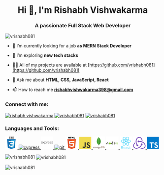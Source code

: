<h1 align="center">Hi 👋, I'm Rishabh Vishwakarma</h1>
<h3 align="center">A passionate Full Stack Web Developer</h3>

<p align="left"> <img src="https://komarev.com/ghpvc/?username=vrishabh081&label=Profile%20views&color=0e75b6&style=flat" alt="vrishabh081" /> </p>

- 🔭 I’m currently looking for a job **as MERN Stack Developer**

- 🌱 I’m exploring **new tech stacks**

- 👨‍💻 All of my projects are available at [https://github.com/vrishabh081](https://github.com/vrishabh081)

- 💬 Ask me about **HTML, CSS, JavaScript, React**

- 📫 How to reach me **rishabhvishwakarma398@gmail.com**

<h3 align="left">Connect with me:</h3>
<p align="left">
<a href="https://linkedin.com/in/rishabh vishwakarma" target="blank"><img align="center" src="https://raw.githubusercontent.com/rahuldkjain/github-profile-readme-generator/master/src/images/icons/Social/linked-in-alt.svg" alt="rishabh vishwakarma" height="30" width="40" /></a>
<a href="https://codesandbox.com/vrishabh081" target="blank"><img align="center" src="https://raw.githubusercontent.com/rahuldkjain/github-profile-readme-generator/master/src/images/icons/Social/codesandbox.svg" alt="vrishabh081" height="30" width="40" /></a>
<a href="https://auth.geeksforgeeks.org/user/vrishabh081" target="blank"><img align="center" src="https://raw.githubusercontent.com/rahuldkjain/github-profile-readme-generator/master/src/images/icons/Social/geeks-for-geeks.svg" alt="vrishabh081" height="30" width="40" /></a>
</p>

<h3 align="left">Languages and Tools:</h3>
<p align="left"> <a href="https://www.w3schools.com/css/" target="_blank" rel="noreferrer"> <img src="https://raw.githubusercontent.com/devicons/devicon/master/icons/css3/css3-original-wordmark.svg" alt="css3" width="40" height="40"/> </a> <a href="https://www.cypress.io" target="_blank" rel="noreferrer"> <img src="https://raw.githubusercontent.com/simple-icons/simple-icons/6e46ec1fc23b60c8fd0d2f2ff46db82e16dbd75f/icons/cypress.svg" alt="cypress" width="40" height="40"/> </a> <a href="https://expressjs.com" target="_blank" rel="noreferrer"> <img src="https://raw.githubusercontent.com/devicons/devicon/master/icons/express/express-original-wordmark.svg" alt="express" width="40" height="40"/> </a> <a href="https://git-scm.com/" target="_blank" rel="noreferrer"> <img src="https://www.vectorlogo.zone/logos/git-scm/git-scm-icon.svg" alt="git" width="40" height="40"/> </a> <a href="https://www.w3.org/html/" target="_blank" rel="noreferrer"> <img src="https://raw.githubusercontent.com/devicons/devicon/master/icons/html5/html5-original-wordmark.svg" alt="html5" width="40" height="40"/> </a> <a href="https://developer.mozilla.org/en-US/docs/Web/JavaScript" target="_blank" rel="noreferrer"> <img src="https://raw.githubusercontent.com/devicons/devicon/master/icons/javascript/javascript-original.svg" alt="javascript" width="40" height="40"/> </a> <a href="https://www.mongodb.com/" target="_blank" rel="noreferrer"> <img src="https://raw.githubusercontent.com/devicons/devicon/master/icons/mongodb/mongodb-original-wordmark.svg" alt="mongodb" width="40" height="40"/> </a> <a href="https://nodejs.org" target="_blank" rel="noreferrer"> <img src="https://raw.githubusercontent.com/devicons/devicon/master/icons/nodejs/nodejs-original-wordmark.svg" alt="nodejs" width="40" height="40"/> </a> <a href="https://reactjs.org/" target="_blank" rel="noreferrer"> <img src="https://raw.githubusercontent.com/devicons/devicon/master/icons/react/react-original-wordmark.svg" alt="react" width="40" height="40"/> </a> <a href="https://redux.js.org" target="_blank" rel="noreferrer"> <img src="https://raw.githubusercontent.com/devicons/devicon/master/icons/redux/redux-original.svg" alt="redux" width="40" height="40"/> </a> <a href="https://www.typescriptlang.org/" target="_blank" rel="noreferrer"> <img src="https://raw.githubusercontent.com/devicons/devicon/master/icons/typescript/typescript-original.svg" alt="typescript" width="40" height="40"/> </a> </p>

<p><img align="left" src="https://github-readme-stats.vercel.app/api/top-langs?username=vrishabh081&show_icons=true&locale=en&layout=compact" alt="vrishabh081" /></p>

<p>&nbsp;<img align="center" src="https://github-readme-stats.vercel.app/api?username=vrishabh081&show_icons=true&locale=en" alt="vrishabh081" /></p>

<p><img align="center" src="https://github-readme-streak-stats.herokuapp.com/?user=vrishabh081&" alt="vrishabh081" /></p>
